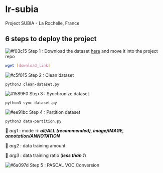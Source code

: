 # lr-subia
Project SUBIA - La Rochelle, France

## 6 steps to deploy the project

![#f03c15](https://via.placeholder.com/15/f03c15/000000?text=+) Step 1 : Download the dataset [here](https://www.dropbox.com/s/8ftwerhvbrm84ni/subia_dataset.zip) and move it into the project repo

```bash
wget [download_link]
```

![#c5f015](https://via.placeholder.com/15/c5f015/000000?text=+) Step 2 : Clean dataset

```python3 clean-dataset.py```

![#1589F0](https://via.placeholder.com/15/1589F0/000000?text=+) Step 3 : Synchronize dataset

```python3 sync-dataset.py```

![#ee91bc](https://via.placeholder.com/15/ee91bc/000000?text=+) Step 4 : Partition dataset

```python3 data-partition.py```

:large_orange_diamond: *arg1* : mode -> ***all/ALL (recommended), image/IMAGE, annotation/ANNOTATION***

:large_blue_diamond: *arg2* : data training amount

:large_orange_diamond: *arg3* : data training ratio (***less than 1***)

![#6a097d](https://via.placeholder.com/15/6a097d/000000?text=+) Step 5 : PASCAL VOC Conversion